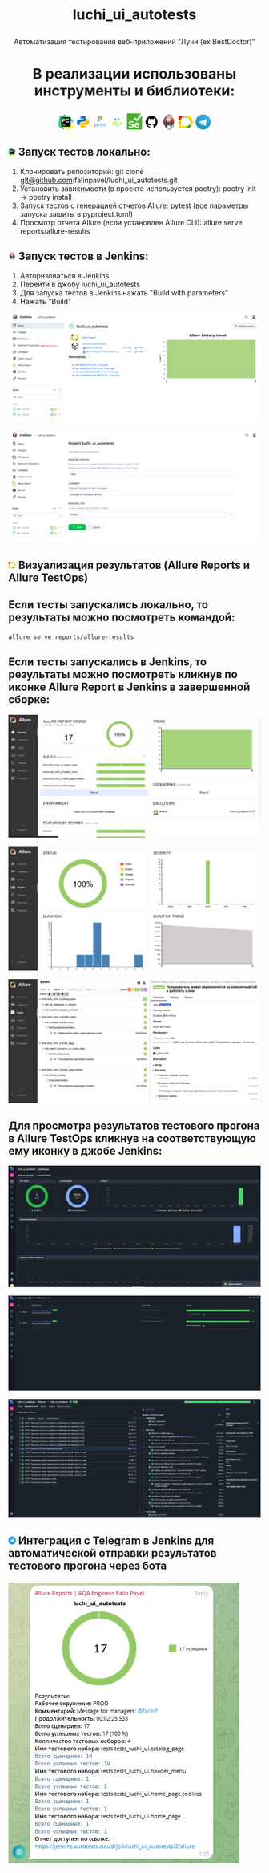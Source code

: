 # <p  align="center"> luchi_ui_autotests

<p  align="center"> Автоматизация тестирования веб-приложений "Лучи (ex BestDoctor)"

# <p  align="center"> В реализации использованы инструменты и библиотеки:

<p  align="center">
  <code><img width="6%" title="Pycharm" src="resources/images/logo/pycharm.png" alt="pycharm"></code>
  <code><img width="6%" title="Python" src="resources/images/logo/python.png" alt="python"></code>
  <code><img width="6%" title="Pytest" src="resources/images/logo/pytest.png" alt="pytest"></code>
  <code><img width="6%" title="Selene" src="resources/images/logo/selene.png" alt="selene"></code>
  <code><img width="6%" title="Selenium" src="resources/images/logo/selenium.png" alt="selenium"></code>
  <code><img width="6%" title="GitHub" src="resources/images/logo/github.png" alt="github"></code>
  <code><img width="6%" title="Jenkins" src="resources/images/logo/jenkins.png" alt="jenkins"></code>
  <code><img width="6%" title="Allure Report" src="resources/images/logo/allure_report.png" alt="allure"></code>
  <code><img width="6%" title="Telegram" src="resources/images/logo/tg.png" alt="telegram"></code>
</p>

## <img width="3%" title="pycharm" src="resources/images/logo/pycharm.png"> Запуск тестов локально:

1) Клонировать репозиторий: git clone git@github.com:falinpavel/luchi_ui_autotests.git
2) Установить зависимости (в проекте используется poetry): poetry init -> poetry install
3) Запуск тестов с генерацией отчетов Allure: pytest (все параметры запуска зашиты в pyproject.toml)
4) Просмотр отчета Allure (если установлен Allure CLI): allure serve reports/allure-results

## <img width="3%" title="jenkins" src="resources/images/logo/jenkins.png"> Запуск тестов в Jenkins:

1) Авторизоваться в Jenkins
2) Перейти в джобу luchi_ui_autotests
3) Для запуска тестов в Jenkins нажать "Build with parameters"
4) Нажать "Build"

<p><img title="jenkins_build" src="resources/images/screenshot/jenkins_build_1.png"></p>
<p><img title="jenkins_build" src="resources/images/screenshot/jenkins_build_2.png"></p>

## <img width="3%" title="allure" src="resources/images/logo/allure_report.png"> Визуализация результатов (Allure Reports и Allure TestOps)

## Если тесты запускались локально, то результаты можно посмотреть командой: 

```bash
allure serve reports/allure-results
```
## Если тесты запускались в Jenkins, то результаты можно посмотреть кликнув по иконке Allure Report в Jenkins в завершенной сборке:

<p><img title="allure" src="resources/images/screenshot/allure_report_in_jenkins_1.png"></p>
<p><img title="allure" src="resources/images/screenshot/allure_report_in_jenkins_2.png"></p>
<p><img title="allure" src="resources/images/screenshot/allure_report_in_jenkins_3.png"></p>

## Для просмотра результатов тестового прогона в Allure TestOps кликнув на соответствующую ему иконку в джобе Jenkins:

<p><img title="allure_testops" src="resources/images/screenshot/allure_testops_in_jenkins_1.png"></p>
<p><img title="allure_testops" src="resources/images/screenshot/allure_testops_in_jenkins_2.png"></p>
<p><img title="allure_testops" src="resources/images/screenshot/allure_testops_in_jenkins_3.png"></p>

## <img width="3%" title="tg" src="resources/images/logo/tg.png"> Интеграция с Telegram в Jenkins для автоматической отправки результатов тестового прогона через бота

<p><img title="telegram" src="resources/images/screenshot/telegram_1.png"></p>